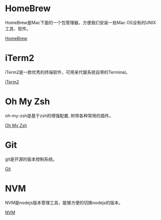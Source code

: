 # HomeBrew

HomeBrew是Mac下面的一个包管理器，方便我们安装一些Mac OS没有的UNIX工具、软件。


[HomeBrew](https://brew.sh/index_zh-cn)

# iTerm2

iTerm2是一款优秀的终端软件，可用来代替系统自带的Terminal。


[iTerm2](https://iterm2.com/index.html)

# Oh My Zsh

oh-my-zsh是基于zsh的增强配置, 附带各种常用的插件。



[Oh My Zsh](http://ohmyz.sh/)

# Git

git是开源的版本控制系统。



[Git](https://git-scm.com/)

# NVM

NVM是nodejs版本管理工具，能够方便的切换nodejs的版本。



[NVM](https://github.com/creationix/nvm)

